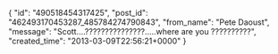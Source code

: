  {
   "id": "490518454317425",
   "post_id": "462493170453287_485784274790843",
   "from_name": "Pete Daoust",
   "message": "Scott....???????????????.....where are you ??????????",
   "created_time": "2013-03-09T22:56:21+0000"
 }
